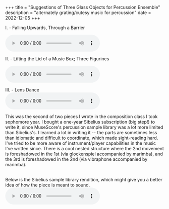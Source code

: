 +++
title = "Suggestions of Three Glass Objects for Percussion Ensemble"
description = "alternately grating/cutesy music for percussion"
date = 2022-12-05
+++

I. - Falling Upwards, Through a Barrier
<br>

<audio controls>
  <source src="/recordings/glass-1.wav" type="audio/wav">
</audio>

<br>

II. - Lifting the Lid of a Music Box; Three Figurines
<br>

<audio controls>
  <source src="/recordings/glass-2.wav" type="audio/wav">
</audio>

<br>

III. - Lens Dance
<br>
<audio controls>
    <source src="/recordings/glass-3.wav" type="audio/wav">
</audio>
<br>

This was the second of two pieces I wrote in the composition class I took sophomore year. I bought a one-year Sibelius subscription (big step!) to write it, since MuseScore's percussion sample library was a lot more limited than Sibelius's. I learned a lot in writing it -- the parts are sometimes less than idiomatic and difficult to coordinate, which made sight-reading hard. I've tried to be more aware of instrument/player capabilities in the music I've written since. There is a cool nested structure where the 2nd movement is foreshadowed in the 1st (via glockenspiel accompanied by marimba), and the 3rd is foreshadowed in the 2nd (via vibraphone accompanied by marimba).

<br>
Below is the Sibelius sample library rendition, which might give you a better idea of how the piece is meant to sound.
<audio controls>
    <source src="/recordings/glass-midi.mp3" type="audio/mp3">
</audio>
